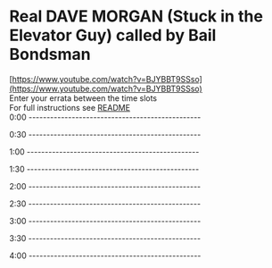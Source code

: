 # Real DAVE MORGAN (Stuck in the Elevator Guy) called by Bail Bondsman

[https://www.youtube.com/watch?v=BJYBBT9SSso](https://www.youtube.com/watch?v=BJYBBT9SSso)  
Enter your errata between the time slots  
For full instructions see [README](../../..#readme)  
0:00 ------------------------------------------------  




0:30 ------------------------------------------------  




1:00 ------------------------------------------------  




1:30 ------------------------------------------------  




2:00 ------------------------------------------------  




2:30 ------------------------------------------------  




3:00 ------------------------------------------------  




3:30 ------------------------------------------------  




4:00 ------------------------------------------------  




